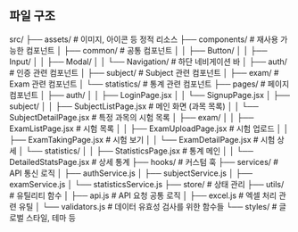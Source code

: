 ## 파일 구조

src/
├── assets/ # 이미지, 아이콘 등 정적 리소스
├── components/ # 재사용 가능한 컴포넌트
│ ├── common/ # 공통 컴포넌트
│ │ ├── Button/
│ │ ├── Input/
│ │ ├── Modal/
│ │ └── Navigation/ # 하단 네비게이션 바
│ ├── auth/ # 인증 관련 컴포넌트
│ ├── subject/ # Subject 관련 컴포넌트
│ ├── exam/ # Exam 관련 컴포넌트
│ └── statistics/ # 통계 관련 컴포넌트
├── pages/ # 페이지 컴포넌트
│ ├── auth/
│ │ ├── LoginPage.jsx
│ │ └── SignupPage.jsx
│ ├── subject/
│ │ ├── SubjectListPage.jsx # 메인 화면 (과목 목록)
│ │ └── SubjectDetailPage.jsx # 특정 과목의 시험 목록
│ ├── exam/
│ │ ├── ExamListPage.jsx # 시험 목록
│ │ ├── ExamUploadPage.jsx # 시험 업로드
│ │ ├── ExamTakingPage.jsx # 시험 보기
│ │ └── ExamDetailPage.jsx # 시험 상세
│ └── statistics/
│ │ ├── StatisticsPage.jsx # 통계 메인
│ │ └── DetailedStatsPage.jsx # 상세 통계
├── hooks/ # 커스텀 훅
├── services/ # API 통신 로직
│ ├── authService.js
│ ├── subjectService.js
│ ├── examService.js
│ └── statisticsService.js
├── store/ # 상태 관리
├── utils/ # 유틸리티 함수
│ ├── api.js # API 요청 공통 로직
│ ├── excel.js # 엑셀 처리 관련 유틸
│ └── validators.js # 데이터 유효성 검사를 위한 함수들
└── styles/ # 글로벌 스타일, 테마 등
